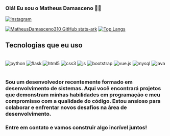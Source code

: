 
### Olá! Eu sou o Matheus Damasceno 👋🏽

[![Instagram](https://img.shields.io/badge/Instagram-E4405F?style=for-the-badge&logo=instagram&logoColor=white)](https://www.instagram.com/ff.tths/)

[![MatheusDamasceno310 GitHub stats-ark](https://github-readme-stats.vercel.app/api?username=MatheusDamasceno310&show_icons=true&theme=default#gh-radical-mode-only)](https://github.com/MatheusDamasceno310/github-readme-stats#gh-radical-mode-only)
[![Top Langs](https://github-readme-stats.vercel.app/api/top-langs/?username=MatheusDamasceno310&layout=donut)](https://github.com/MatheusDamasceno310/github-readme-stats)

## Tecnologias que eu uso

<div style="display: inline_block"><br/>
    <img align="center" alt="python" src="https://img.shields.io/badge/Python-14354C?style=for-the-badge&logo=python&logoColor=white" />
    <img align="center" alt="flask" src="https://img.shields.io/badge/Flask-000000?style=for-the-badge&logo=flask&logoColor=white" />
    <img align="center" alt="html5" src="https://img.shields.io/badge/HTML5-E34F26?style=for-the-badge&logo=html5&logoColor=white" />
    <img align="center" alt="css3" src="https://img.shields.io/badge/CSS3-1572B6?style=for-the-badge&logo=css3&logoColor=white" />
    <img align="center" alt="js" src="https://img.shields.io/badge/JavaScript-323330?style=for-the-badge&logo=javascript&logoColor=F7DF1E" />
    <img align="center" alt="bootstrap" src="https://img.shields.io/badge/Bootstrap-563D7C?style=for-the-badge&logo=bootstrap&logoColor=white" />
    <img align="center" alt="vue.js" src="	https://img.shields.io/badge/Vue.js-35495E?style=for-the-badge&logo=vue.js&logoColor=4FC08D" />
    <img align="center" alt="mysql" src="https://img.shields.io/badge/MySQL-00000F?style=for-the-badge&logo=mysql&logoColor=white" />
    <img align="center" alt="java" src="https://img.shields.io/badge/Java-ED8B00?style=for-the-badge&logo=openjdk&logoColor=white" />
</div>
</br>

### Sou um desenvolvedor recentemente formado em desenvolvimento de sistemas. Aqui você encontrará projetos que demonstram minhas habilidades em programação e meu compromisso com a qualidade do código. Estou ansioso para colaborar e enfrentar novos desafios na área de desenvolvimento.

### Entre em contato e vamos construir algo incrível juntos!
